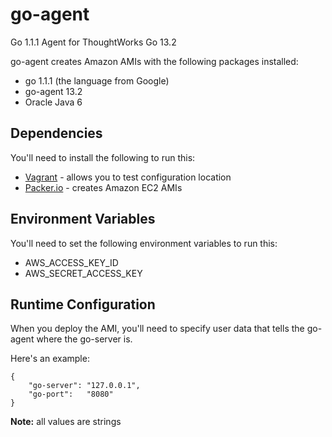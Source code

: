 go-agent
========

Go 1.1.1 Agent for ThoughtWorks Go 13.2

go-agent creates Amazon AMIs with the following packages installed:

* go 1.1.1 (the language from Google) 
* go-agent 13.2
* Oracle Java 6

## Dependencies

You'll need to install the following to run this:

* [Vagrant](http://www.vagrantup.com/) - allows you to test configuration location
* [Packer.io](http://www.packer.io/) - creates Amazon EC2 AMIs

## Environment Variables

You'll need to set the following environment variables to run this:

* AWS_ACCESS_KEY_ID 
* AWS_SECRET_ACCESS_KEY

## Runtime Configuration

When you deploy the AMI, you'll need to specify user data that tells the go-agent where the go-server is.  

Here's an example:

```
{
	"go-server": "127.0.0.1",
	"go-port":   "8080"
}
```

**Note:** all values are strings





